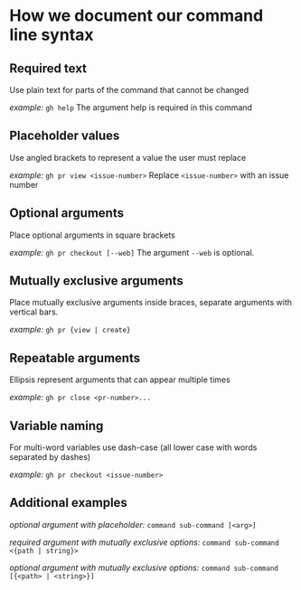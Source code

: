 # How we document our command line syntax

## Required text

Use plain text for parts of the command that cannot be changed

_example:_
`gh help`
The argument help is required in this command

## Placeholder values

Use angled brackets to represent a value the user must replace

_example:_
`gh pr view <issue-number>`
Replace `<issue-number>` with an issue number

## Optional arguments

Place optional arguments in square brackets

_example:_
`gh pr checkout [--web]`
The argument `--web` is optional.

## Mutually exclusive arguments

Place mutually exclusive arguments inside braces, separate arguments with vertical bars.

_example:_
`gh pr {view | create}`

## Repeatable arguments

Ellipsis represent arguments that can appear multiple times

_example:_
`gh pr close <pr-number>...`

## Variable naming

For multi-word variables use dash-case (all lower case with words separated by dashes)

_example:_
`gh pr checkout <issue-number>`

## Additional examples

_optional argument with placeholder:_
`command sub-command [<arg>]`

_required argument with mutually exclusive options:_
`command sub-command <{path | string}>`

_optional argument with mutually exclusive options:_
`command sub-command [{<path> | <string>}]`
